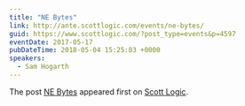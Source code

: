 ```yaml
---
title: "NE Bytes"
link: http://ante.scottlogic.com/events/ne-bytes/
guid: https://www.scottlogic.com/?post_type=events&p=4597
eventDate: 2017-05-17
pubDateTime: 2018-05-04 15:25:03 +0000
speakers:
  - Sam Hogarth
---
```


<p>The post <a rel="nofollow" href="http://ante.scottlogic.com/events/ne-bytes/">NE Bytes</a> appeared first on <a rel="nofollow" href="http://ante.scottlogic.com">Scott Logic</a>.</p>